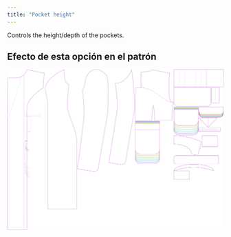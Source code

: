 ```yaml
---
title: "Pocket height"
---
```


Controls the height/depth of the pockets.

## Efecto de esta opción en el patrón

![This image shows the effect of this option by superimposing several variants that have a different value for this option](carlita_pocketheight_sample.svg "Effect of this option on the pattern")
